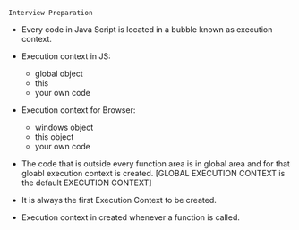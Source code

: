     Interview Preparation

* Every code in Java Script is located in a bubble known as execution context.

* Execution context in JS:
    * global object
    * this
    * your own code

* Execution context for Browser:
    * windows object
    * this object
    * your own code

* The code that is outside every function area is in global area and for that gloabl execution context is created. [GLOBAL EXECUTION CONTEXT is the default EXECUTION CONTEXT]

* It is always the first Execution Context to be created.

* Execution context in created whenever a function is called.